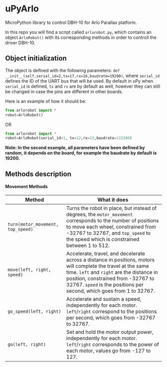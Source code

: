 # uPyArlo
MicroPython library to control DBH-10 for Arlo Parallax platform.

In this repo you will find a script called `arlorobot.py`, which contains an object `ArloRobot()` with its corresponding methods in order to controll the driver DBH-10.

## Object initialization
The object is defined with the following parameters: `def __init__(self,serial_id=2,tx=17,rx=16,baudrate=19200)`, where `serial_id` defines the ID of the UART bus that will be used. By default in uPy when `serial_id` is defined, `tx` and `rx` are by default as well, however they can still be changed in case the pins are different in other boards.

Here is an example of how it should be:
```python
from arlorobot import *
robot=ArloRobot()
```

OR

```python
from arlorobot import *
robot=ArloRobot(serial_id=1, tx=12,rx=13,baudrate=115200)
```
**Note: In the second example, all parameters have been defined by random, it depends on the board, for example the baudrate by default is 19200.**

## Methods description

#### Movement Methods

| Method                            | What it does                                                 |
| --------------------------------- | ------------------------------------------------------------ |
| `turn(motor_movement, top_speed)` | Turns the robot in place, but instead of degrees, the `motor_movement` corresponds to the number of positions to move each wheel, constrained from -32767 to 32767, and `top_speed` to the speed which is constrained between 1 to 512. |
| `move(left, right, speed)`        | Accelerate, travel, and decelerate across a distance in positions, motors will complete the travel at the same time. `left` and `right` are the distance in position, constrained from -32767 to 32767. `speed` is the positions per second, which goes from 1 to 32767. |
| `go_speed(left, right)`           | Accelerate and sustain a speed, independently for each motor. `left`/`right` correspond to the positions per second, which goes from -32767 to 32767. |
| `go(left, right)`                 | Set and hold the motor output power, independently for each motor. `left`/`right` corresponds to the power of each motor, values go from -127 to 127. |
